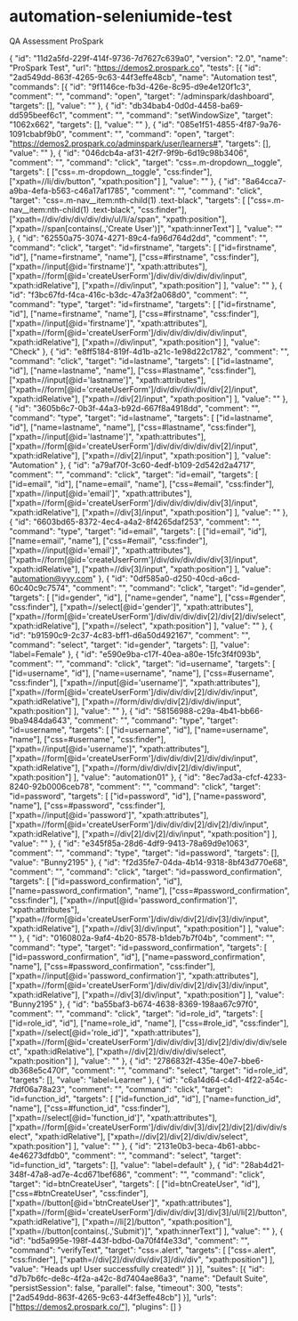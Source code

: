# automation-seleniumide-test
QA Assessment ProSpark

{
  "id": "11d2a5fd-229f-414f-9736-7d7627c639a0",
  "version": "2.0",
  "name": "ProSpark Test",
  "url": "https://demos2.prospark.co",
  "tests": [{
    "id": "2ad549dd-863f-4265-9c63-44f3effe48cb",
    "name": "Automation test",
    "commands": [{
      "id": "9f1146ce-fb3d-426e-8c95-d9e4e120f1c3",
      "comment": "",
      "command": "open",
      "target": "/adminspark/dashboard",
      "targets": [],
      "value": ""
    }, {
      "id": "db34bab4-0d0d-4458-ba69-dd595beef6c1",
      "comment": "",
      "command": "setWindowSize",
      "target": "1062x662",
      "targets": [],
      "value": ""
    }, {
      "id": "085e1f51-4855-4f87-9a76-1091cbabf9b0",
      "comment": "",
      "command": "open",
      "target": "https://demos2.prospark.co/adminspark/user/learners#",
      "targets": [],
      "value": ""
    }, {
      "id": "046dcb4a-af31-42f7-9f9b-6d19c98b3406",
      "comment": "",
      "command": "click",
      "target": "css=.m-dropdown__toggle",
      "targets": [
        ["css=.m-dropdown__toggle", "css:finder"],
        ["xpath=//li/div/button", "xpath:position"]
      ],
      "value": ""
    }, {
      "id": "8a64cca7-a9ba-4efa-b563-c46a17af1785",
      "comment": "",
      "command": "click",
      "target": "css=.m-nav__item:nth-child(1) .text-black",
      "targets": [
        ["css=.m-nav__item:nth-child(1) .text-black", "css:finder"],
        ["xpath=//div/div/div/div/div/ul/li/a/span", "xpath:position"],
        ["xpath=//span[contains(.,'Create User')]", "xpath:innerText"]
      ],
      "value": ""
    }, {
      "id": "62550a75-3074-4271-89c4-fa96d764d2dd",
      "comment": "",
      "command": "click",
      "target": "id=firstname",
      "targets": [
        ["id=firstname", "id"],
        ["name=firstname", "name"],
        ["css=#firstname", "css:finder"],
        ["xpath=//input[@id='firstname']", "xpath:attributes"],
        ["xpath=//form[@id='createUserForm']/div/div/div/div/div/input", "xpath:idRelative"],
        ["xpath=//div/input", "xpath:position"]
      ],
      "value": ""
    }, {
      "id": "f3bc67fd-f4ca-416c-b3dc-47a3f2a068d0",
      "comment": "",
      "command": "type",
      "target": "id=firstname",
      "targets": [
        ["id=firstname", "id"],
        ["name=firstname", "name"],
        ["css=#firstname", "css:finder"],
        ["xpath=//input[@id='firstname']", "xpath:attributes"],
        ["xpath=//form[@id='createUserForm']/div/div/div/div/div/input", "xpath:idRelative"],
        ["xpath=//div/input", "xpath:position"]
      ],
      "value": "Check"
    }, {
      "id": "e8ff5184-819f-4d1b-a21c-1e98d22c1782",
      "comment": "",
      "command": "click",
      "target": "id=lastname",
      "targets": [
        ["id=lastname", "id"],
        ["name=lastname", "name"],
        ["css=#lastname", "css:finder"],
        ["xpath=//input[@id='lastname']", "xpath:attributes"],
        ["xpath=//form[@id='createUserForm']/div/div/div/div/div[2]/input", "xpath:idRelative"],
        ["xpath=//div[2]/input", "xpath:position"]
      ],
      "value": ""
    }, {
      "id": "3605b6c7-0b3f-44a3-b92d-667f8a4918dd",
      "comment": "",
      "command": "type",
      "target": "id=lastname",
      "targets": [
        ["id=lastname", "id"],
        ["name=lastname", "name"],
        ["css=#lastname", "css:finder"],
        ["xpath=//input[@id='lastname']", "xpath:attributes"],
        ["xpath=//form[@id='createUserForm']/div/div/div/div/div[2]/input", "xpath:idRelative"],
        ["xpath=//div[2]/input", "xpath:position"]
      ],
      "value": "Automation"
    }, {
      "id": "a79af70f-3c60-4edf-b109-2d542d2a4717",
      "comment": "",
      "command": "click",
      "target": "id=email",
      "targets": [
        ["id=email", "id"],
        ["name=email", "name"],
        ["css=#email", "css:finder"],
        ["xpath=//input[@id='email']", "xpath:attributes"],
        ["xpath=//form[@id='createUserForm']/div/div/div/div/div[3]/input", "xpath:idRelative"],
        ["xpath=//div[3]/input", "xpath:position"]
      ],
      "value": ""
    }, {
      "id": "6603bd65-8372-4ec4-a4a2-8f4265daf253",
      "comment": "",
      "command": "type",
      "target": "id=email",
      "targets": [
        ["id=email", "id"],
        ["name=email", "name"],
        ["css=#email", "css:finder"],
        ["xpath=//input[@id='email']", "xpath:attributes"],
        ["xpath=//form[@id='createUserForm']/div/div/div/div/div[3]/input", "xpath:idRelative"],
        ["xpath=//div[3]/input", "xpath:position"]
      ],
      "value": "automation@yyy.com"
    }, {
      "id": "0df585a0-d250-40cd-a6cd-60c40c9c7574",
      "comment": "",
      "command": "click",
      "target": "id=gender",
      "targets": [
        ["id=gender", "id"],
        ["name=gender", "name"],
        ["css=#gender", "css:finder"],
        ["xpath=//select[@id='gender']", "xpath:attributes"],
        ["xpath=//form[@id='createUserForm']/div/div/div/div[2]/div[2]/div/select", "xpath:idRelative"],
        ["xpath=//select", "xpath:position"]
      ],
      "value": ""
    }, {
      "id": "b91590c9-2c37-4c83-bff1-d6a50d492167",
      "comment": "",
      "command": "select",
      "target": "id=gender",
      "targets": [],
      "value": "label=Female"
    }, {
      "id": "e590e9ba-c17f-40ea-a80e-15fc3f4f093b",
      "comment": "",
      "command": "click",
      "target": "id=username",
      "targets": [
        ["id=username", "id"],
        ["name=username", "name"],
        ["css=#username", "css:finder"],
        ["xpath=//input[@id='username']", "xpath:attributes"],
        ["xpath=//form[@id='createUserForm']/div/div/div[2]/div/div/input", "xpath:idRelative"],
        ["xpath=//form/div/div/div[2]/div/div/input", "xpath:position"]
      ],
      "value": ""
    }, {
      "id": "58156988-c29a-4b41-bb66-9ba9484da643",
      "comment": "",
      "command": "type",
      "target": "id=username",
      "targets": [
        ["id=username", "id"],
        ["name=username", "name"],
        ["css=#username", "css:finder"],
        ["xpath=//input[@id='username']", "xpath:attributes"],
        ["xpath=//form[@id='createUserForm']/div/div/div[2]/div/div/input", "xpath:idRelative"],
        ["xpath=//form/div/div/div[2]/div/div/input", "xpath:position"]
      ],
      "value": "automation01"
    }, {
      "id": "8ec7ad3a-cfcf-4233-8240-92b0006ceb78",
      "comment": "",
      "command": "click",
      "target": "id=password",
      "targets": [
        ["id=password", "id"],
        ["name=password", "name"],
        ["css=#password", "css:finder"],
        ["xpath=//input[@id='password']", "xpath:attributes"],
        ["xpath=//form[@id='createUserForm']/div/div/div[2]/div[2]/div/input", "xpath:idRelative"],
        ["xpath=//div[2]/div[2]/div/input", "xpath:position"]
      ],
      "value": ""
    }, {
      "id": "e345f85a-28d6-4df9-9413-78a69d9e1063",
      "comment": "",
      "command": "type",
      "target": "id=password",
      "targets": [],
      "value": "Bunny2195"
    }, {
      "id": "f2d35fe7-04da-4b14-9318-8bf43d770e68",
      "comment": "",
      "command": "click",
      "target": "id=password_confirmation",
      "targets": [
        ["id=password_confirmation", "id"],
        ["name=password_confirmation", "name"],
        ["css=#password_confirmation", "css:finder"],
        ["xpath=//input[@id='password_confirmation']", "xpath:attributes"],
        ["xpath=//form[@id='createUserForm']/div/div/div[2]/div[3]/div/input", "xpath:idRelative"],
        ["xpath=//div[3]/div/input", "xpath:position"]
      ],
      "value": ""
    }, {
      "id": "0160802a-9af4-4b20-8578-b1deb7b7f04b",
      "comment": "",
      "command": "type",
      "target": "id=password_confirmation",
      "targets": [
        ["id=password_confirmation", "id"],
        ["name=password_confirmation", "name"],
        ["css=#password_confirmation", "css:finder"],
        ["xpath=//input[@id='password_confirmation']", "xpath:attributes"],
        ["xpath=//form[@id='createUserForm']/div/div/div[2]/div[3]/div/input", "xpath:idRelative"],
        ["xpath=//div[3]/div/input", "xpath:position"]
      ],
      "value": "Bunny2195"
    }, {
      "id": "ba55baf3-b674-4638-8369-198aa67c97f0",
      "comment": "",
      "command": "click",
      "target": "id=role_id",
      "targets": [
        ["id=role_id", "id"],
        ["name=role_id", "name"],
        ["css=#role_id", "css:finder"],
        ["xpath=//select[@id='role_id']", "xpath:attributes"],
        ["xpath=//form[@id='createUserForm']/div/div/div[3]/div[2]/div/div/div/select", "xpath:idRelative"],
        ["xpath=//div[2]/div/div/div/select", "xpath:position"]
      ],
      "value": ""
    }, {
      "id": "2786832f-435e-40e7-bbe6-db368e5c470f",
      "comment": "",
      "command": "select",
      "target": "id=role_id",
      "targets": [],
      "value": "label=Learner"
    }, {
      "id": "c6a14d64-c4d1-4f22-a54c-7fdf06a78a23",
      "comment": "",
      "command": "click",
      "target": "id=function_id",
      "targets": [
        ["id=function_id", "id"],
        ["name=function_id", "name"],
        ["css=#function_id", "css:finder"],
        ["xpath=//select[@id='function_id']", "xpath:attributes"],
        ["xpath=//form[@id='createUserForm']/div/div/div[3]/div[2]/div[2]/div/div/select", "xpath:idRelative"],
        ["xpath=//div[2]/div[2]/div/div/select", "xpath:position"]
      ],
      "value": ""
    }, {
      "id": "2131e0b3-beca-4b61-abbc-4e46273dfdb0",
      "comment": "",
      "command": "select",
      "target": "id=function_id",
      "targets": [],
      "value": "label=default"
    }, {
      "id": "28ab4d21-348f-47a8-ad7e-4cd671bef686",
      "comment": "",
      "command": "click",
      "target": "id=btnCreateUser",
      "targets": [
        ["id=btnCreateUser", "id"],
        ["css=#btnCreateUser", "css:finder"],
        ["xpath=//button[@id='btnCreateUser']", "xpath:attributes"],
        ["xpath=//form[@id='createUserForm']/div/div/div[3]/div[3]/ul/li[2]/button", "xpath:idRelative"],
        ["xpath=//li[2]/button", "xpath:position"],
        ["xpath=//button[contains(.,'Submit')]", "xpath:innerText"]
      ],
      "value": ""
    }, {
      "id": "bd5a995e-198f-443f-bdbd-0a70f4f4e33d",
      "comment": "",
      "command": "verifyText",
      "target": "css=.alert",
      "targets": [
        ["css=.alert", "css:finder"],
        ["xpath=//div[2]/div/div/div[3]/div/div", "xpath:position"]
      ],
      "value": "Heads up! User successfully created!"
    }]
  }],
  "suites": [{
    "id": "d7b7b6fc-de8c-4f2a-a42c-8d7404ae86a3",
    "name": "Default Suite",
    "persistSession": false,
    "parallel": false,
    "timeout": 300,
    "tests": ["2ad549dd-863f-4265-9c63-44f3effe48cb"]
  }],
  "urls": ["https://demos2.prospark.co/"],
  "plugins": []
}
